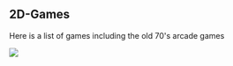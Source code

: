 ## 2D-Games

Here is a list of games including the old 70's arcade games



![]("https://gitlab.com/Linuxious/2d-games/-/raw/master/Pong.mp4")

